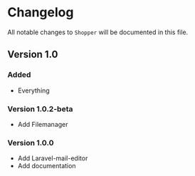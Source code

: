 # Changelog

All notable changes to `Shopper` will be documented in this file.

## Version 1.0

### Added
- Everything

### Version 1.0.2-beta
- Add Filemanager

### Version 1.0.0
- Add Laravel-mail-editor
- Add documentation
